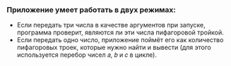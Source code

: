 ### Приложение умеет работать в двух режимах:
* Если передать три числа в качестве аргументов при запуске, программа проверит, являются ли эти числа пифагоровой тройкой. 
* Если передать одно число, приложение поймёт его как количество пифагоровых троек, которые нужно найти и вывести (для этого используется перебор чисел 𝑎, 𝑏 и 𝑐 в цикле).
